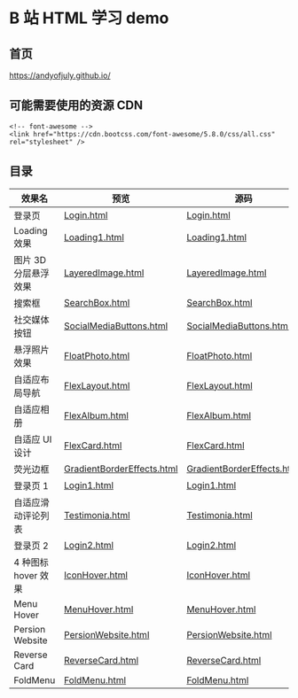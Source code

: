 # B 站 HTML 学习 demo

## 首页

https://andyofjuly.github.io/

## 可能需要使用的资源 CDN

```
<!-- font-awesome -->
<link href="https://cdn.bootcss.com/font-awesome/5.8.0/css/all.css" rel="stylesheet" />
```

## 目录

| 效果名               | 预览                                                                                                      | 源码                                                                                                                   |
| -------------------- | --------------------------------------------------------------------------------------------------------- | ---------------------------------------------------------------------------------------------------------------------- |
| 登录页               | [Login.html](https://yyeexin.github.io/bilibili-html-demo/src/Login.html)                                 | [Login.html](https://github.com/yyeexin/bilibili-html-demo/blob/master/src/Login.html)                                 |
| Loading 效果         | [Loading1.html](https://yyeexin.github.io/bilibili-html-demo/src/Loading1.html)                           | [Loading1.html](https://github.com/yyeexin/bilibili-html-demo/blob/master/src/Loading1.html)                           |
| 图片 3D 分层悬浮效果 | [LayeredImage.html](https://yyeexin.github.io/bilibili-html-demo/src/LayeredImage.html)                   | [LayeredImage.html](https://github.com/yyeexin/bilibili-html-demo/blob/master/src/LayeredImage.html)                   |
| 搜索框               | [SearchBox.html](https://yyeexin.github.io/bilibili-html-demo/src/SearchBox.html)                         | [SearchBox.html](https://github.com/yyeexin/bilibili-html-demo/blob/master/src/SearchBox.html)                         |
| 社交媒体按钮         | [SocialMediaButtons.html](https://yyeexin.github.io/bilibili-html-demo/src/SocialMediaButtons.html)       | [SocialMediaButtons.html](https://github.com/yyeexin/bilibili-html-demo/blob/master/src/SocialMediaButtons.html)       |
| 悬浮照片效果         | [FloatPhoto.html](https://yyeexin.github.io/bilibili-html-demo/src/FloatPhoto.html)                       | [FloatPhoto.html](https://github.com/yyeexin/bilibili-html-demo/blob/master/src/FloatPhoto.html)                       |
| 自适应布局导航       | [FlexLayout.html](https://yyeexin.github.io/bilibili-html-demo/src/FlexLayout.html)                       | [FlexLayout.html](https://github.com/yyeexin/bilibili-html-demo/blob/master/src/FlexLayout.html)                       |
| 自适应相册           | [FlexAlbum.html](https://yyeexin.github.io/bilibili-html-demo/src/FlexAlbum.html)                         | [FlexAlbum.html](https://github.com/yyeexin/bilibili-html-demo/blob/master/src/FlexAlbum.html)                         |
| 自适应 UI 设计       | [FlexCard.html](https://yyeexin.github.io/bilibili-html-demo/src/FlexCard.html)                           | [FlexCard.html](https://github.com/yyeexin/bilibili-html-demo/blob/master/src/FlexCard.html)                           |
| 荧光边框             | [GradientBorderEffects.html](https://yyeexin.github.io/bilibili-html-demo/src/GradientBorderEffects.html) | [GradientBorderEffects.html](https://github.com/yyeexin/bilibili-html-demo/blob/master/src/GradientBorderEffects.html) |
| 登录页 1             | [Login1.html](https://yyeexin.github.io/bilibili-html-demo/src/Login1.html)                               | [Login1.html](https://github.com/yyeexin/bilibili-html-demo/blob/master/src/Login1.html)                               |
| 自适应滑动评论列表   | [Testimonia.html](https://yyeexin.github.io/bilibili-html-demo/src/Testimonia.html)                       | [Testimonia.html](https://github.com/yyeexin/bilibili-html-demo/blob/master/src/Testimonia.html)                       |
| 登录页 2             | [Login2.html](https://yyeexin.github.io/bilibili-html-demo/src/Login2.html)                               | [Login2.html](https://github.com/yyeexin/bilibili-html-demo/blob/master/src/Login2.html)                               |
| 4 种图标 hover 效果  | [IconHover.html](https://yyeexin.github.io/bilibili-html-demo/src/IconHover.html)                         | [IconHover.html](https://github.com/yyeexin/bilibili-html-demo/blob/master/src/IconHover.html)                         |
| Menu Hover           | [MenuHover.html](https://yyeexin.github.io/bilibili-html-demo/src/MenuHover.html)                         | [MenuHover.html](https://github.com/yyeexin/bilibili-html-demo/blob/master/src/MenuHover.html)                         |
| Persion Website      | [PersionWebsite.html](https://yyeexin.github.io/bilibili-html-demo/src/PersionWebsite.html)               | [PersionWebsite.html](https://github.com/yyeexin/bilibili-html-demo/blob/master/src/PersionWebsite.html)               |
| Reverse Card         | [ReverseCard.html](https://yyeexin.github.io/bilibili-html-demo/src/ReverseCard.html)                     | [ReverseCard.html](https://github.com/yyeexin/bilibili-html-demo/blob/master/src/ReverseCard.html)                     |
| FoldMenu             | [FoldMenu.html](https://yyeexin.github.io/bilibili-html-demo/src/FoldMenu.html)                           | [FoldMenu.html](https://github.com/yyeexin/bilibili-html-demo/blob/master/src/FoldMenu.html)                           |
